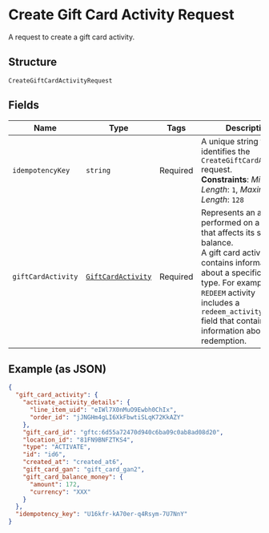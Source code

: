 
# Create Gift Card Activity Request

A request to create a gift card activity.

## Structure

`CreateGiftCardActivityRequest`

## Fields

| Name | Type | Tags | Description | Getter | Setter |
|  --- | --- | --- | --- | --- | --- |
| `idempotencyKey` | `string` | Required | A unique string that identifies the `CreateGiftCardActivity` request.<br>**Constraints**: *Minimum Length*: `1`, *Maximum Length*: `128` | getIdempotencyKey(): string | setIdempotencyKey(string idempotencyKey): void |
| `giftCardActivity` | [`GiftCardActivity`](../../doc/models/gift-card-activity.md) | Required | Represents an action performed on a [gift card](../../doc/models/gift-card.md) that affects its state or balance.<br>A gift card activity contains information about a specific activity type. For example, a `REDEEM` activity<br>includes a `redeem_activity_details` field that contains information about the redemption. | getGiftCardActivity(): GiftCardActivity | setGiftCardActivity(GiftCardActivity giftCardActivity): void |

## Example (as JSON)

```json
{
  "gift_card_activity": {
    "activate_activity_details": {
      "line_item_uid": "eIWl7X0nMuO9Ewbh0ChIx",
      "order_id": "jJNGHm4gLI6XkFbwtiSLqK72KkAZY"
    },
    "gift_card_id": "gftc:6d55a72470d940c6ba09c0ab8ad08d20",
    "location_id": "81FN9BNFZTKS4",
    "type": "ACTIVATE",
    "id": "id6",
    "created_at": "created_at6",
    "gift_card_gan": "gift_card_gan2",
    "gift_card_balance_money": {
      "amount": 172,
      "currency": "XXX"
    }
  },
  "idempotency_key": "U16kfr-kA70er-q4Rsym-7U7NnY"
}
```

